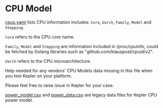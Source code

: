 # CPU Model
[cpus.yaml](./cpus.yaml) lists CPU information includes: `Core`, `Uarch`, `Family`, `Model` and `Stepping`.

`Core` refers to the CPU core name.

`Family`, `Model` and `Stepping` are information included in /proc/cpuinfo, could be fetched by Golang libraries such as "github.com/klauspost/cpuid/v2".

`Uarch` refers to the CPU microarchitecture.

Help needed for any vendors' CPU Models data missing in this file when you test Kepler on your platform.

Please feel free to raise issue in Kepler for your case.

[power_model.csv](./legacy/power_model.csv) and [power_data.csv](./legacy/power_data.csv) are legacy data files for Kepler CPU power model.

